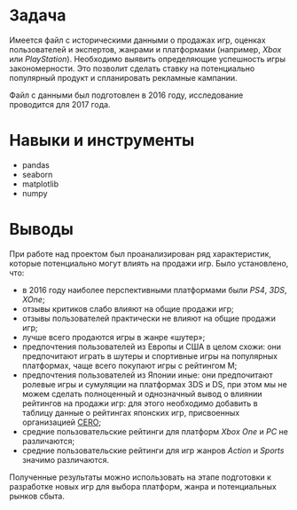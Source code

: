 # Задача

Имеется файл с историческими данными о продажах игр, оценках пользователей и экспертов, жанрами и платформами (например, _Xbox_ или _PlayStation_). Необходимо выявить определяющие успешность игры закономерности. Это позволит сделать ставку на потенциально популярный продукт и спланировать рекламные кампании.

Файл с данными был подготовлен в 2016 году, исследование проводится для 2017 года.

# Навыки и инструменты
- pandas
- seaborn
- matplotlib
- numpy 

# Выводы

При работе над проектом был проанализирован ряд характеристик, которые потенциально могут влиять на продажи игр. Было установлено, что:
* в 2016 году наиболее перспективными платформами были _PS4_, _3DS_, _XOne_;
* отзывы критиков слабо влияют на общие продажи игр;
* отзывы пользователей практически не влияют на общие продажи игр;
* лучше всего продаются игры в жанре «шутер»;
* предпочтения пользователей из Европы и США в целом схожи: они предпочитают играть в шутеры и спортивные игры на популярных платформах, чаще всего покупают игры с рейтингом M;
* предпочтения пользователей из Японии иные: они предпочитают ролевые игры и сумуляции на платформах 3DS и DS, при этом мы не можем сделать полноценный и однозначный вывод о влиянии рейтингов на продажи игр: для этого необходимо добавить в таблицу данные о рейтингах японских игр, присвоенных организацией [CERO](https://en.wikipedia.org/wiki/Computer_Entertainment_Rating_Organization);
* средние пользовательские рейтинги для платформ _Xbox One_ и _PC_ не различаются;
* средние пользовательские рейтинги для игр жанров _Action_ и _Sports_ значимо различаются.

Полученные результаты можно использовать на этапе подготовки к разработке новых игр для выбора платформ, жанра и потенциальных рынков сбыта.
